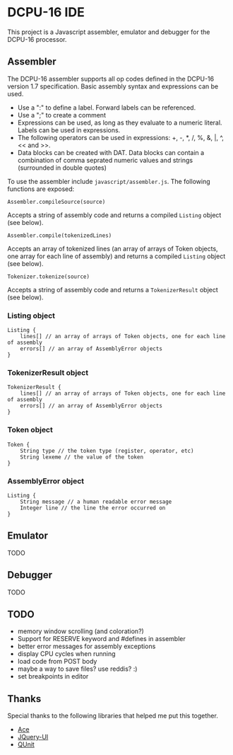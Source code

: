 DCPU-16 IDE
===========
This project is a Javascript assembler, emulator and debugger for the DCPU-16 processor.  

Assembler
---------

The DCPU-16 assembler supports all op codes defined in the DCPU-16 version 1.7 specification.  Basic assembly
syntax and expressions can be used.

* Use a ":" to define a label.  Forward labels can be referenced.
* Use a ";" to create a comment
* Expressions can be used, as long as they evaluate to a numeric literal.  Labels can be used in expressions.
* The following operators can be used in expressions: +, -, *, /, %, &, |, ^, << and >>.
* Data blocks can be created with DAT.  Data blocks can contain a combination of comma seprated numeric 
values and strings (surrounded in double quotes)

To use the assembler include <code>javascript/assembler.js</code>.  The following functions are exposed:

	Assembler.compileSource(source)
Accepts a string of assembly code and returns a compiled <code>Listing</code> object (see below).

	Assembler.compile(tokenizedLines)
Accepts an array of tokenized lines (an array of arrays of Token objects, one array for each line of assembly) and returns a compiled <code>Listing</code> object (see below).

	Tokenizer.tokenize(source)
Accepts a string of assembly code and returns a <code>TokenizerResult</code> object (see below).


### Listing object
	Listing {
		lines[] // an array of arrays of Token objects, one for each line of assembly
		errors[] // an array of AssemblyError objects
	}

### TokenizerResult object
	TokenizerResult {
		lines[] // an array of arrays of Token objects, one for each line of assembly
		errors[] // an array of AssemblyError objects
	}

### Token object
	Token {
		String type // the token type (register, operator, etc)
		String lexeme // the value of the token
	}

### AssemblyError object
	Listing {
		String message // a human readable error message
		Integer line // the line the error occurred on
	}


Emulator
--------
TODO

Debugger
--------
TODO
	

TODO
----
* memory window scrolling (and coloration?)
* Support for RESERVE keyword and #defines in assembler
* better error messages for assembly exceptions
* display CPU cycles when running
* load code from POST body
* maybe a way to save files?  use reddis? :)
* set breakpoints in editor

Thanks
------

Special thanks to the following libraries that helped me put this together.  

* [Ace](https://github.com/ajaxorg/ace)
* [JQuery-UI](http://jqueryui.com/)
* [QUnit](http://docs.jquery.com/QUnit)
